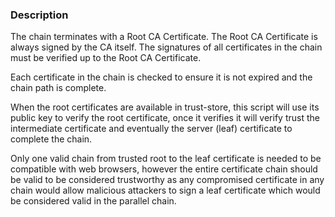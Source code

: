 ### Description

The chain terminates with a Root CA Certificate. The Root CA Certificate is always signed by the CA itself. The signatures of all certificates in the chain must be verified up to the Root CA Certificate.

Each certificate in the chain is checked to ensure it is not expired and the chain path is complete.

When the root certificates are available in trust-store, this script will use its public key to verify the root certificate, once it verifies it will verify trust the intermediate certificate and eventually the server (leaf) certificate to complete the chain.

Only one valid chain from trusted root to the leaf certificate is needed to be compatible with web browsers, however the entire certificate chain should be valid to be considered trustworthy as any compromised certificate in any chain would allow malicious attackers to sign a leaf certificate which would be considered valid in the parallel chain.
